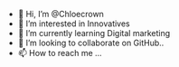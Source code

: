 - 👋 Hi, I’m @Chloecrown
- 👀 I’m interested in Innovatives 
- 🌱 I’m currently learning Digital marketing 
- 💞️ I’m looking to collaborate on GitHub..
- 📫 How to reach me ...

<!---
Chloecrown/Chloecrown is a ✨ special ✨ repository because its `README.md` (this file) appears on your GitHub profile.
You can click the Preview link to take a look at your changes.
--->
